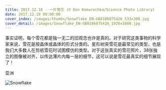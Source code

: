 ```yaml
---
title: 2017.12.18 - 一片雪花 (© Don Komarechka/Science Photo Library)
date: 2017.12.18 00:00:00
cover_index: /images/thumbs/Snowflake_EN-GB8186875426_533x300.jpg
cover_detail: /images/Snowflake_EN-GB8186875426_1920x1080.jpg
---
```


事实证明，每个雪花都是独一无二的旧观念也许是真的。对于研究这类事物的科学家来说，雪花是按晶体或晶体的形式分类的。星形树突雪花是最常见的类型，也是我们大多数人在剪纸雪花时试图模仿的类型。对于这张真实的雪花照片，38张独立的图像被对齐，以传达薄片内每一层的细节，这可以说是雪花最真实的细节展现了！

亚洲

![Snowflake](/images/Snowflake_EN-GB8186875426_1920x1080.jpg)
